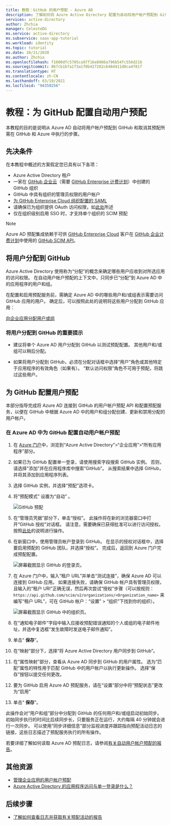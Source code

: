 ```yaml
---
title: 教程：GitHub 的用户预配 - Azure AD
description: 了解如何将 Azure Active Directory 配置为自动将用户帐户预配到 GitHub 和取消其预配。
services: active-directory
author: Zhchia
manager: CelesteDG
ms.service: active-directory
ms.subservice: saas-app-tutorial
ms.workload: identity
ms.topic: tutorial
ms.date: 10/21/2020
ms.author: Zhchia
ms.openlocfilehash: f1600dfc5705ca97f16e8966a796b54fc556d216
ms.sourcegitcommit: 867cb1b7a1f3a1f0b427282c648d411d0ca4f81f
ms.translationtype: HT
ms.contentlocale: zh-CN
ms.lasthandoff: 03/19/2021
ms.locfileid: "94359256"
---
```

# <a name="tutorial-configure-github-for-automatic-user-provisioning"></a>教程：为 GitHub 配置自动用户预配

本教程的目的是说明从 Azure AD 自动将用户帐户预配到 GitHub 和取消其预配所需在 GitHub 和 Azure 中执行的步骤。

## <a name="prerequisites"></a>先决条件

在本教程中概述的方案假定您已具有以下各项：

* Azure Active Directory 租户
* 一家在 [GitHub 企业云](https://help.github.com/articles/github-s-products/#github-enterprise)（需要 [GitHub Enterprise 计费计划](https://help.github.com/articles/github-s-billing-plans/#billing-plans-for-organizations)）中创建的 GitHub 组织
* GitHub 中具有组织的管理员权限的用户帐户
* [为 GitHub Enterprise Cloud 组织配置的 SAML](./github-tutorial.md)
* 请确保已为组织提供 OAuth 访问权限，如[此处](https://help.github.com/en/github/setting-up-and-managing-organizations-and-teams/approving-oauth-apps-for-your-organization)所述
* 仅在组织级别启用 SSO 时，才支持单个组织的 SCIM 预配

> [!NOTE]
> Azure AD 预配集成依赖于可供 [GitHub Enterprise Cloud](https://help.github.com/articles/github-s-products/#github-enterprise) 客户在 [GitHub 企业计费计划](https://help.github.com/articles/github-s-billing-plans/#billing-plans-for-organizations)中使用的 [GitHub SCIM API](https://developer.github.com/v3/scim/)。

## <a name="assigning-users-to-github"></a>将用户分配到 GitHub

Azure Active Directory 使用称为“分配”的概念来确定哪些用户应收到对所选应用的访问权限。 在自动用户帐户预配的上下文中，只同步已“分配”到 Azure AD 中的应用程序的用户和组。 

在配置和启用预配服务前，需确定 Azure AD 中的哪些用户和/或组表示需要访问 GitHub 应用的用户。 确定后，可以按照此处的说明将这些用户分配到 GitHub 应用：

[向企业应用分配用户或组](../manage-apps/assign-user-or-group-access-portal.md)

### <a name="important-tips-for-assigning-users-to-github"></a>将用户分配到 GitHub 的重要提示

* 建议将单个 Azure AD 用户分配到 GitHub 以测试预配配置。 其他用户和/或组可以稍后分配。

* 如果将用户分配到 GitHub，必须在分配对话框中选择“用户”角色或其他特定于应用程序的有效角色（如果有）。 “默认访问权限”角色不可用于预配，将跳过这些用户。

## <a name="configuring-user-provisioning-to-github"></a>为 GitHub 配置用户预配

本部分指导完成将 Azure AD 连接到 GitHub 的用户帐户预配 API 和配置预配服务，以便在 GitHub 中根据 Azure AD 中的用户和组分配创建、更新和禁用分配的用户帐户。

### <a name="configure-automatic-user-account-provisioning-to-github-in-azure-ad"></a>在 Azure AD 中为 GitHub 配置自动用户帐户预配

1. 在 [Azure 门户](https://portal.azure.com)中，浏览到“Azure Active Directory”>“企业应用”>“所有应用程序”部分。

2. 如果已为 GitHub 配置单一登录，请使用搜索字段搜索 GitHub 实例。 否则，请选择“添加”并在应用程序库中搜索“GitHub”。 从搜索结果中选择 GitHub，并将其添加到应用程序列表。

3. 选择 GitHub 实例，并选择“预配”选项卡。

4. 将“预配模式”  设置为“自动”  。

    ![GitHub 预配](./media/github-provisioning-tutorial/GitHub1.png)

5. 在“管理员凭据”部分下，单击“授权”。 此操作将在新的浏览器窗口中打开“GitHub 授权”对话框。 请注意，需要确保已获得批准可以进行访问授权。 按照[此处](https://help.github.com/github/setting-up-and-managing-organizations-and-teams/approving-oauth-apps-for-your-organization)的说明进行操作。

6. 在新窗口中，使用管理员帐户登录到 GitHub。 在显示的授权对话框中，选择要启用预配的 GitHub 团队，并选择“授权”。 完成后，返回到 Azure 门户完成预配配置。

    ![屏幕截图显示 GitHub 的登录页。](./media/github-provisioning-tutorial/GitHub2.png)

7. 在 Azure 门户中，输入“租户 URL”并单击“测试连接”，确保 Azure AD 可以连接到 GitHub 应用。 如果连接失败，请确保 GitHub 帐户具有管理员权限，且输入的“租户 URl”正确无误，然后再次尝试“授权”步骤（可以按规则：`https://api.github.com/scim/v2/organizations/<Organization_name>` 来编写“租户 URL”，可在 GitHub 帐户：“设置” > “组织”下找到你的组织）。

    ![屏幕截图显示 GitHub 中的组织页。](./media/github-provisioning-tutorial/GitHub3.png)

8. 在“通知电子邮件”字段中输入应接收预配错误通知的个人或组的电子邮件地址，并选中复选框“发生故障时发送电子邮件通知”。

9. 单击“ **保存**”。

10. 在“映射”部分下，选择“将 Azure Active Directory 用户同步到 GitHub”。

11. 在“属性映射”部分，查看从 Azure AD 同步到 GitHub 的用户属性。 选为“匹配”属性的特性用于匹配 GitHub 中的用户帐户以执行更新操作。 选择“保存”按钮以提交任何更改。

12. 要为 GitHub 启用 Azure AD 预配服务，请在“设置”部分中将“预配状态”更改为“启用”

13. 单击“ **保存**”。

此操作会对“用户和组”部分中分配到 GitHub 的任何用户和/或组启动初始同步。 初始同步执行的时间比后续同步长，只要服务正在运行，大约每隔 40 分钟就会进行一次同步。 可以使用“同步详细信息”部分监视进度并跟踪指向预配活动日志的链接，这些日志描述了预配服务执行的所有操作。

若要详细了解如何读取 Azure AD 预配日志，请参阅[有关自动用户帐户预配的报告](../app-provisioning/check-status-user-account-provisioning.md)。

## <a name="additional-resources"></a>其他资源

* [管理企业应用的用户帐户预配](../app-provisioning/configure-automatic-user-provisioning-portal.md)
* [Azure Active Directory 的应用程序访问与单一登录是什么？](../manage-apps/what-is-single-sign-on.md)

## <a name="next-steps"></a>后续步骤

* [了解如何查看日志并获取有关预配活动的报告](../app-provisioning/check-status-user-account-provisioning.md)